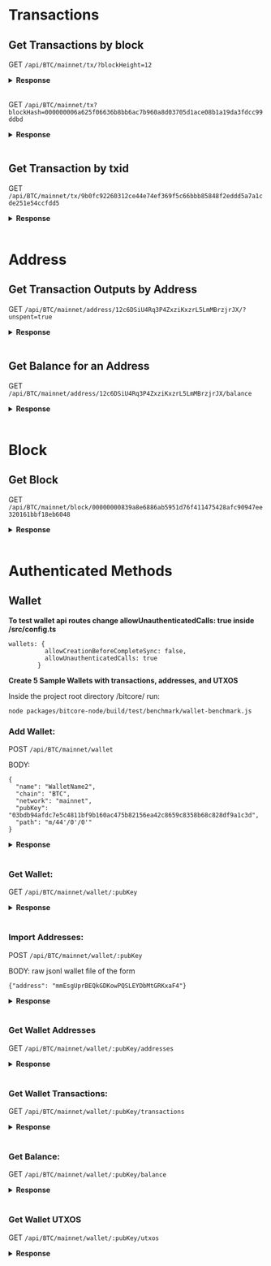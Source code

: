 # Transactions

## Get Transactions by block

GET `/api/BTC/mainnet/tx/?blockHeight=12`

<details>
<summary><b>Response</b></summary>
<br>

<b>Use Curl command in terminal to get a response</b>

```
curl -v localhost:3000/api/BTC/mainnet/tx/?blockHeight=12
```

```
[
    {
        "_id": "5c34b35d69d5562c2fc44026",
        "txid": "3b96bb7e197ef276b85131afd4a09c059cc368133a26ca04ebffb0ab4f75c8b8",
        "network": "mainnet",
        "chain": "BTC",
        "blockHeight": 12,
        "blockHash": "0000000027c2488e2510d1acf4369787784fa20ee084c258b58d9fbd43802b5e",
        "blockTime": "2009-01-09T04:21:28.000Z",
        "blockTimeNormalized": "2009-01-09T04:21:28.000Z",
        "coinbase": true,
        "locktime": -1,
        "inputCount": 1,
        "outputCount": 1,
        "size": 134,
        "fee": -1,
        "value": 5000000000,
        "confirmations": 99754
    }
]
```

</details>
<br>

GET `/api/BTC/mainnet/tx?blockHash=000000006a625f06636b8bb6ac7b960a8d03705d1ace08b1a19da3fdcc99ddbd`

<details>
<summary><b>Response</b></summary>
<br>

<b>Use Curl command in terminal to get a response</b>

```
curl -v localhost:3000/api/BTC/mainnet/tx?blockHash=000000006a625f06636b8bb6ac7b960a8d03705d1ace08b1a19da3fdcc99ddbd
```

```
[
    {
        "_id": "5c34b35d69d5562c2fc43eff",
        "txid": "9b0fc92260312ce44e74ef369f5c66bbb85848f2eddd5a7a1cde251e54ccfdd5",
        "network": "mainnet",
        "chain": "BTC",
        "blockHeight": 2,
        "blockHash": "000000006a625f06636b8bb6ac7b960a8d03705d1ace08b1a19da3fdcc99ddbd",
        "blockTime": "2009-01-09T02:55:44.000Z",
        "blockTimeNormalized": "2009-01-09T02:55:44.000Z",
        "coinbase": true,
        "locktime": -1,
        "inputCount": 1,
        "outputCount": 1,
        "size": 134,
        "fee": -1,
        "value": 5000000000,
        "confirmations": 102293
    }
]
```

</details>
<br>

## Get Transaction by txid

GET `/api/BTC/mainnet/tx/9b0fc92260312ce44e74ef369f5c66bbb85848f2eddd5a7a1cde251e54ccfdd5`

<details>
<summary><b>Response</b></summary>
<br>

<b>Use Curl command in terminal to get a response</b>

```
curl -v localhost:3000/api/BTC/mainnet/tx/9b0fc92260312ce44e74ef369f5c66bbb85848f2eddd5a7a1cde251e54ccfdd5
```

```
{
    "_id": "5c34b35d69d5562c2fc43eff",
    "txid": "9b0fc92260312ce44e74ef369f5c66bbb85848f2eddd5a7a1cde251e54ccfdd5",
    "network": "mainnet",
    "chain": "BTC",
    "blockHeight": 2,
    "blockHash": "000000006a625f06636b8bb6ac7b960a8d03705d1ace08b1a19da3fdcc99ddbd",
    "blockTime": "2009-01-09T02:55:44.000Z",
    "blockTimeNormalized": "2009-01-09T02:55:44.000Z",
    "coinbase": true,
    "locktime": -1,
    "inputCount": 1,
    "outputCount": 1,
    "size": 134,
    "fee": -1,
    "value": 5000000000,
    "confirmations": 102293
}
```

</details>
<br>

# Address

## Get Transaction Outputs by Address

GET `/api/BTC/mainnet/address/12c6DSiU4Rq3P4ZxziKxzrL5LmMBrzjrJX/?unspent=true`

<details>
<summary><b>Response</b></summary>
<br>

<b>Use Curl command in terminal to get a response</b>

```
curl -v localhost:3000/api/BTC/mainnet/address/12c6DSiU4Rq3P4ZxziKxzrL5LmMBrzjrJX/?unspent=true
```

```
[
    {
        "_id": "5c34b35d69d5562c2fc43e89",
        "chain": "BTC",
        "network": "mainnet",
        "coinbase": true,
        "mintIndex": 0,
        "spentTxid": "",
        "mintTxid": "0e3e2357e806b6cdb1f70b54c3a3a17b6714ee1f0e68bebb44a74b1efd512098",
        "mintHeight": 1,
        "spentHeight": -2,
        "address": "12c6DSiU4Rq3P4ZxziKxzrL5LmMBrzjrJX",
        "script": "410496b538e853519c726a2c91e61ec11600ae1390813a627c66fb8be7947be63c52da7589379515d4e0a604f8141781e62294721166bf621e73a82cbf2342c858eeac",
        "value": 5000000000,
        "confirmations": -1
    }
]
```

</details>
<br>

## Get Balance for an Address

GET `/api/BTC/mainnet/address/12c6DSiU4Rq3P4ZxziKxzrL5LmMBrzjrJX/balance`

<details>
<summary><b>Response</b></summary>
<br>

<b>Use Curl command in terminal to get a response</b>

```
curl -v localhost:3000/api/BTC/mainnet/address/12c6DSiU4Rq3P4ZxziKxzrL5LmMBrzjrJX/balance
```

```
{
    "confirmed": 5000000000,
    "unconfirmed": 0,
    "balance": 5000000000
}
```

</details>
<br>

# Block

## Get Block

GET `/api/BTC/mainnet/block/00000000839a8e6886ab5951d76f411475428afc90947ee320161bbf18eb6048`

<details>
<summary><b>Response</b></summary>
<br>

<b>Use Curl command in terminal to get a response</b>

```
curl -v localhost:3000/api/BTC/mainnet/block/00000000839a8e6886ab5951d76f411475428afc90947ee320161bbf18eb6048
```

```
{
    "_id": "5c34b53569d5562c2fc8e65a",
    "chain": "BTC",
    "network": "mainnet",
    "hash": "00000000839a8e6886ab5951d76f411475428afc90947ee320161bbf18eb6048",
    "height": 1,
    "version": 1,
    "size": 215,
    "merkleRoot": "0e3e2357e806b6cdb1f70b54c3a3a17b6714ee1f0e68bebb44a74b1efd512098",
    "time": "2009-01-09T02:54:25.000Z",
    "timeNormalized": "2009-01-09T02:54:25.000Z",
    "nonce": 2573394689,
    "bits": 486604799,
    "previousBlockHash": "000000000019d6689c085ae165831e934ff763ae46a2a6c172b3f1b60a8ce26f",
    "nextBlockHash": "000000006a625f06636b8bb6ac7b960a8d03705d1ace08b1a19da3fdcc99ddbd",
    "reward": 5000000000,
    "transactionCount": 1,
    "confirmations": 102295
}
```

</details>
<br>

# Authenticated Methods
## Wallet

**To test wallet api routes change allowUnauthenticatedCalls: true inside /src/config.ts**

```
wallets: {
          allowCreationBeforeCompleteSync: false,
          allowUnauthenticatedCalls: true
        }
```

**Create 5 Sample Wallets with transactions, addresses, and UTXOS**

Inside the project root directory /bitcore/ run:

```
node packages/bitcore-node/build/test/benchmark/wallet-benchmark.js
```

### Add Wallet:

POST `/api/BTC/mainnet/wallet`

BODY:
```
{
  "name": "WalletName2",
  "chain": "BTC",
  "network": "mainnet",
  "pubKey": "03bdb94afdc7e5c4811bf9b160ac475b82156ea42c8659c8358b68c828df9a1c3d",
  "path": "m/44'/0'/0'"
}
```

<details>
<summary><b>Response</b></summary>
<br>

<b>Use Curl command in terminal to get a response</b>

```
curl -v POST -H "Content-Type: application/json" -d "{
  "name": "WalletName2",
  "chain": "BTC",
  "network": "mainnet",
  "pubKey": "03bdb94afdc7e5c4811bf9b160ac475b82156ea42c8659c8358b68c828df9a1c3d",
  "path": "m/44'/0'/0'"
}" 
localhost:3000/api/BTC/mainnet/wallet/
```

```
{
    "chain": "BTC",
    "network": "mainnet",
    "name": "WalletName2",
    "pubKey": "03bdb94afdc7e5c4811bf9b160ac475b82156ea42c8659c8358b68c828df9a1c3d",
    "path": "m/44'/0'/0'",
    "_id": "5c3631e538704e27c6f146c3"
}
```

</details>
<br>

### Get Wallet:

GET `/api/BTC/mainnet/wallet/:pubKey`

<details>
<summary><b>Response</b></summary>
<br>

<b>Use Curl command in terminal to get a response</b>

```
curl -v localhost:3000/api/BTC/mainnet/wallet/03bdb94afdc7e5c4811bf9b160ac475b82156ea42c8659c8358b68c828df9a1c3d
```

```
{
    "_id": "5c3639d1e60f7b2e174afc65",
    "chain": "BTC",
    "network": "mainnet",
    "name": "WalletName",
    "pubKey": "03bdb94afdc7e5c4811bf9b160ac475b82156ea42c8659c8358b68c828df9a1c3d",
    "path": "m/44'/0'/0'",
    "singleAddress": null
}
```

</details>
<br>

### Import Addresses:

POST `/api/BTC/mainnet/wallet/:pubKey`

BODY: raw jsonl wallet file of the form
```
{"address": "mmEsgUprBEQkGDKowPQSLEYDbMtGRKxaF4"}
```

<details>
<summary><b>Response</b></summary>
<br>

<b>Use Curl command in terminal to get a response</b>

```
curl -v localhost:3000/api/BTC/mainnet/wallet/03bdb94afdc7e5c4811bf9b160ac475b82156ea42c8659c8358b68c828df9a1c3d
```

```
{
    "_id": "5c3639d1e60f7b2e174afc65",
    "chain": "BTC",
    "network": "mainnet",
    "name": "WalletName",
    "pubKey": "03bdb94afdc7e5c4811bf9b160ac475b82156ea42c8659c8358b68c828df9a1c3d",
    "path": "m/44'/0'/0'",
    "singleAddress": null
}
```

</details>
<br>

### Get Wallet Addresses

GET `/api/BTC/mainnet/wallet/:pubKey/addresses`

<details>
<summary><b>Response</b></summary>
<br>

<b>Use Curl command in terminal to get a response</b>

```
curl -v localhost:3000/api/BTC/mainnet/wallet/03bdb94afdc7e5c4811bf9b160ac475b82156ea42c8659c8358b68c828df9a1c3d/addresses
```

```
[
    {
        "address": "12c6DSiU4Rq3P4ZxziKxzrL5LmMBrzjrJX"
    },
    {
        "address": "1HLoD9E4SDFFPDiYfNYnkBLQ85Y51J3Zb1"
    },
    {
        "address": "1FvzCLoTPGANNjWoUo6jUGuAG3wg1w4YjR"
    }
]
```

</details>
<br>

### Get Wallet Transactions:

GET `/api/BTC/mainnet/wallet/:pubKey/transactions`

<details>
<summary><b>Response</b></summary>
<br>

<b>Use Curl command in terminal to get a response</b>

```
curl -v localhost:3000/api/BTC/mainnet/wallet/02870d8366cf8e50f383e38e5fafc01d956b67f25fbf5c1dd4e3766cf85acbc400/transactions
```

```
{
    "id":"5c34b35d69d5562c2fc43e8c",
    "txid":"0e3e2357e806b6cdb1f70b54c3a3a17b6714ee1f0e68bebb44a74b1efd512098",
    "fee":0,"size":134,
    "category":"receive",
    "satoshis":5000000000,
    "height":1,
    "address":"12c6DSiU4Rq3P4ZxziKxzrL5LmMBrzjrJX",
    "outputIndex":0,
    "blockTime":"2009-01-09T02:54:25.000Z"
}
```

</details>
<br>

### Get Balance:

GET `/api/BTC/mainnet/wallet/:pubKey/balance`

<details>
<summary><b>Response</b></summary>
<br>

<b>Use Curl command in terminal to get a response</b>

```
curl -v localhost:3000/api/BTC/mainnet/wallet/02870d8366cf8e50f383e38e5fafc01d956b67f25fbf5c1dd4e3766cf85acbc400/balance
```

```
{
    "confirmed": 46800000000,
    "unconfirmed": 0,
    "balance": 46800000000
}
```

</details>
<br>

### Get Wallet UTXOS

GET `/api/BTC/mainnet/wallet/:pubKey/utxos`

<details>
<summary><b>Response</b></summary>
<br>

<b>Use Curl command in terminal to get a response</b>

```
curl -v localhost:3000/api/BTC/mainnet/wallet/02870d8366cf8e50f383e38e5fafc01d956b67f25fbf5c1dd4e3766cf85acbc400/utxos
```

```
[
    {
        "_id": "5c34b36069d5562c2fc45b09",
        "chain": "BTC",
        "network": "mainnet",
        "coinbase": false,
        "mintIndex": 1,
        "spentTxid": "",
        "mintTxid": "828ef3b079f9c23829c56fe86e85b4a69d9e06e5b54ea597eef5fb3ffef509fe",
        "mintHeight": 248,
        "spentHeight": -2,
        "address": "12cbQLTFMXRnSzktFkuoG3eHoMeFtpTu3S",
        "script": "410411db93e1dcdb8a016b49840f8c53bc1eb68a382e97b1482ecad7b148a6909a5cb2e0eaddfb84ccf9744464f82e160bfa9b8b64f9d4c03f999b8643f656b412a3ac",
        "value": 1800000000,
        "confirmations": 103006
    }
]
```

</details>
<br>
